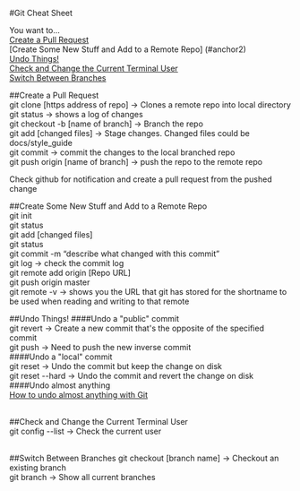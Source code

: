 #Git Cheat Sheet

You want to...  
[Create a Pull Request](#anchor1)  
[Create Some New Stuff and Add to a Remote Repo] (#anchor2)  
[Undo Things!](#anchor3)  
[Check and Change the Current Terminal User](#anchor4)    
[Switch Between Branches](#anchor5)  

<a name="anchor1"></a>
##Create a Pull Request  
git clone [https address of repo] → Clones a remote repo into local directory  
git status → shows a log of changes  
git checkout -b [name of branch] → Branch the repo  
git add [changed files] → Stage changes. Changed files could be docs/style_guide  
git commit → commit the changes to the local branched repo  
git push origin [name of branch] → push the repo to the remote repo  
  
Check github for notification and create a pull request from the pushed change  
  
<a name="anchor2"></a>
##Create Some New Stuff and Add to a Remote Repo  
git init  
git status  
git add [changed files]  
git status  
git commit -m “describe what changed with this commit”  
git log → check the commit log  
git remote add origin [Repo URL]  
git push origin master  
git remote -v → shows you the URL that git has stored for the shortname to be used when reading and writing to that remote  

<a name="anchor3"></a>
##Undo Things! 
####Undo a "public" commit   
git revert <SHA> → Create a new commit that's the opposite of the specified commit  
git push → Need to push the new inverse commit  
####Undo a "local" commit  
git reset <SHA> → Undo the commit but keep the change on disk  
git reset --hard <SHA> → Undo the commit and revert the change on disk  
####Undo almost anything  
[How to undo almost anything with Git](https://github.com/blog/2019-how-to-undo-almost-anything-with-git)  

<a name="anchor4"></a>  
##Check and Change the Current Terminal User    
git config --list → Check the current user    

<a name="anchor5"></a>  
##Switch Between Branches 
git checkout [branch name] → Checkout an existing branch  
git branch → Show all current branches  




